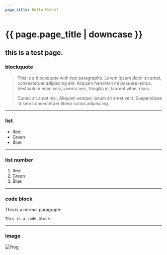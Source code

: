 ```yaml
---
page_title: Hello World!
---
```


# {{ page.page_title | downcase }}


## this is a test page.


### blockquote

> This is a blockquote with two paragraphs. Lorem ipsum dolor sit amet,
> consectetuer adipiscing elit. Aliquam hendrerit mi posuere lectus.
> Vestibulum enim wisi, viverra nec, fringilla in, laoreet vitae, risus.
>
> Donec sit amet nisl. Aliquam semper ipsum sit amet velit. Suspendisse
> id sem consectetuer libero luctus adipiscing.

* * *

### list

+   Red
+   Green
+   Blue

* * *

### list number

1.  Red
2.  Green
3.  Blue


* * *

### code block

This is a normal paragraph:

    This is a code block.


* * *

### image

![frog](/img/frog.jpg)
